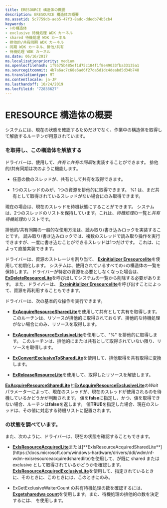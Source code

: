 ```yaml
---
title: ERESOURCE 構造体の概要
description: ERESOURCE 構造体の概要
ms.assetid: 5c7759db-aeb5-47f3-8adc-ddedb74b5cb4
keywords:
- ÷の構造体
- exclusive 待機処理 WDK カーネル
- shared 待機処理 WDK カーネル
- 排他的/共有同期 WDK カーネル
- 同期 WDK カーネル、排他/共有
- 待機処理 WDK カーネル
ms.date: 06/16/2017
ms.localizationpriority: medium
ms.openlocfilehash: 1f9575b485ef1d75c184f1f8e49033fba33135a1
ms.sourcegitcommit: 4b7a6ac7c68e6ad6f27da5d1dc4deabd5d34b748
ms.translationtype: MT
ms.contentlocale: ja-JP
ms.lasthandoff: 10/24/2019
ms.locfileid: "72838627"
---
```

# <a name="introduction-to-eresource-routines"></a>ERESOURCE 構造体の概要





システムには、現在の状態を確認するためだけでなく、作業中の構造体を取得して解放するルーチンが用意されています。

### <a name="acquiring-and-releasing-an-eresource-structure"></a>を取得し、この構造体を解放する

ドライバーは、使用して、*共有と共有の同期*を実装することができます。 排他的/共有同期は次のように機能します。

-   任意の数のスレッドが、共有として共有を取得できます。

-   1つのスレッドのみが、1つの資源を排他的に取得できます。 %1 は、まだ共有として取得されているスレッドがない場合にのみ取得できます。

現在の場合は、現在のスレッドを待機状態にすることができます。 システムは、2つのスレッドのリストを保持しています。これは、*待機処理*の一覧と*共有待機処理*のリストです。

排他的/共有同期の一般的な使用方法は、読み取り/書き込みロックを実装することです。 読み取り/書き込みロックでは、複数のスレッドで読み取り操作を実行できますが、一度に書き込むことができるスレッドは1つだけです。 これは、によって直接実装できます。

ドライバーは、資源のストレージを割り当て、 [**Exinitializer Eresourcelite**](https://docs.microsoft.com/windows-hardware/drivers/ddi/wdm/nf-wdm-exinitializeresourcelite)を使用して初期化します。 システムは、使用されているすべての÷の構造体の一覧を保持します。 ドライバーが特定の資源を必要としなくなった場合は、 [**ExDeleteResourceLite**](https://docs.microsoft.com/windows-hardware/drivers/ddi/wdm/nf-wdm-exdeleteresourcelite)を呼び出してシステムの一覧から削除する必要があります。 また、ドライバーは、 [**Exreinitializer Eresourcelite**](https://docs.microsoft.com/windows-hardware/drivers/ddi/wdm/nf-wdm-exreinitializeresourcelite)を呼び出すことによって、資源を再利用することもできます。

ドライバーは、次の基本的な操作を実行できます。

-   [**ExAcquireResourceSharedLite**](https://msdn.microsoft.com/library/windows/hardware/ff544363)を使用して共有として共有を取得します。 このルーチンは、リソースが排他的に取得されておらず、排他的な待機処理がない場合にのみ、リソースを取得します。

-   [**ExAcquireResourceExclusiveLite**](https://msdn.microsoft.com/library/windows/hardware/ff544351)を使用して、"%" を排他的に取得します。 このルーチンは、排他的にまたは共有として取得されていない限り、リソースを取得します。

-   [**ExConvertExclusiveToSharedLite**](https://msdn.microsoft.com/library/windows/hardware/ff544558)を使用して、排他取得を共有取得に変換します。

-   [**ExReleaseResourceLite**](https://docs.microsoft.com/windows-hardware/drivers/ddi/wdm/nf-wdm-exreleaseresourcelite)を使用して、取得したリソースを解放します。

[**ExAcquireResourceSharedLite**](https://msdn.microsoft.com/library/windows/hardware/ff544363)と[**ExAcquireResourceExclusiveLite**](https://msdn.microsoft.com/library/windows/hardware/ff544351)の*Wait*パラメーターによって、現在のスレッドが、現在のスレッドが使用されるのを待機しているかどうかが判断されます。 値を**false**に指定し、かつ、値を取得できない場合、ルーチンは**false**を返します。 値**TRUE**を指定した場合、現在のスレッドは、その値に対応する待機リストに配置されます。

### <a name="examining-the-state-of-an-eresource-structure"></a>の状態を調べています。

また、次のように、ドライバーは、現在の状態を確認することもできます。

-   [**ExIsResourceAcquiredLite**](https://docs.microsoft.com/previous-versions/windows/hardware/drivers/ff545466(v=vs.85))または[**ExIsResourceAcquiredSharedLite**](https://docs.microsoft.com/windows-hardware/drivers/ddi/wdm/nf-wdm-exisresourceacquiredsharedlite)を使用して、が既に shared または exclusive として取得されているかどうかを確認します。 [**ExIsResourceAcquiredExclusiveLite**](https://docs.microsoft.com/windows-hardware/drivers/ddi/wdm/nf-wdm-exisresourceacquiredexclusivelite)を使用して、指定されているときに、そのときに、このときには、このときにのみ。

-   ExGetExclusiveWaiterCount の共有待機処理の数を確認するには、 [**Exgetsharedwa count**](https://docs.microsoft.com/windows-hardware/drivers/ddi/wdm/nf-wdm-exgetsharedwaitercount)を使用します。また、待機処理の排他的の数を決定するには、 [](https://docs.microsoft.com/windows-hardware/drivers/ddi/wdm/nf-wdm-exgetexclusivewaitercount)を使用します。

 

 




